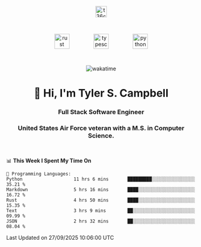 <p align="center">
<a href="https://www.linkedin.com/in/t36campbell" target="blank"><img align="center" src="https://ik.imagekit.io/t36campbell/Portfolio/linkedin.png.original_m8bbGgPh6.png" alt="t36campbell" height="30" width="30" /></a>
</p>
<p align="center">
    <img src="https://rustacean.net/assets/rustacean-orig-noshadow.svg" alt="rust" width="40" height="40" style="margin: 6%;" />
    <img src="https://cdn.worldvectorlogo.com/logos/typescript.svg" alt="typescript" width="40" height="40" style="margin: 6%;" />
    <img src="https://cdn.worldvectorlogo.com/logos/python-5.svg" alt="python" width="40" height="40" style="margin: 6%;" />
</p>
<div align="center">
  
  ![wakatime](https://wakatime.com/badge/user/738aac7f-8868-4bc3-a1df-4c36703ee4b6.svg)
  
</div>

<h1 align="center">👋 Hi, I'm Tyler S. Campbell</h1>
<h3 align="center">Full Stack Software Engineer</h3>
<h3 align="center">United States Air Force veteran with a M.S. in Computer Science.</h3>
<br>

<!--START_SECTION:waka-->
📊 **This Week I Spent My Time On** 

```text
💬 Programming Languages: 
Python                   11 hrs 6 mins       █████████░░░░░░░░░░░░░░░░   35.21 % 
Markdown                 5 hrs 16 mins       ████░░░░░░░░░░░░░░░░░░░░░   16.72 % 
Rust                     4 hrs 50 mins       ████░░░░░░░░░░░░░░░░░░░░░   15.35 % 
Text                     3 hrs 9 mins        ██░░░░░░░░░░░░░░░░░░░░░░░   09.99 % 
JSON                     2 hrs 32 mins       ██░░░░░░░░░░░░░░░░░░░░░░░   08.04 % 
```


 Last Updated on 27/09/2025 10:06:00 UTC
<!--END_SECTION:waka-->
